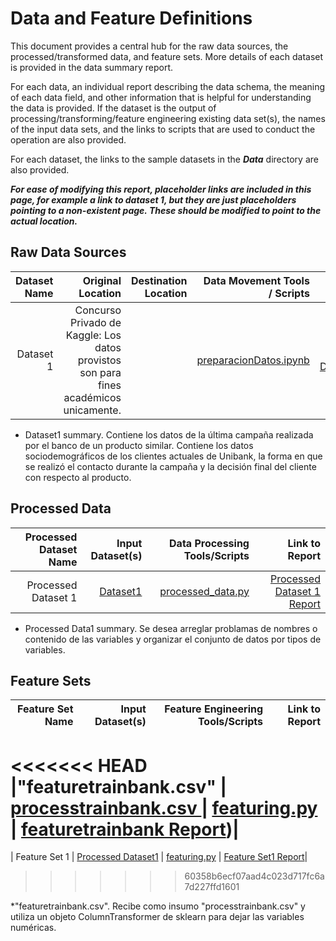 # Data and Feature Definitions

This document provides a central hub for the raw data sources, the processed/transformed data, and feature sets. More details of each dataset is provided in the data summary report. 

For each data, an individual report describing the data schema, the meaning of each data field, and other information that is helpful for understanding the data is provided. 
If the dataset is the output of processing/transforming/feature engineering existing data set(s), the names of the input data sets, and the links to scripts 
that are used to conduct the operation are also provided. 

For each dataset, the links to the sample datasets in the _**Data**_ directory are also provided. 

_**For ease of modifying this report, placeholder links are included in this page, for example a link to dataset 1, but they are just placeholders pointing to a non-existent page. These should be modified to point to the actual location.**_

## Raw Data Sources

| Dataset Name | Original Location   | Destination Location  | Data Movement Tools / Scripts | Link to Report |
| ---:| ---: | ---: | ---: | -----: |
| Dataset 1 | Concurso Privado de Kaggle: Los datos provistos son para fines académicos unicamente. |  | [preparacionDatos.ipynb](tdsp_template/scripts/data_adquisition/) | [Reporte 1 DatosClieente]()|


* Dataset1 summary. Contiene los datos de la última campaña realizada por el banco de un producto similar. Contiene los datos sociodemográficos de los clientes 
actuales de Unibank, la forma en que se realizó el contacto durante la campaña y la decisión final del cliente con respecto al producto.


## Processed Data
| Processed Dataset Name | Input Dataset(s)   | Data Processing Tools/Scripts | Link to Report |
| ---:| ---: | ---: | ---: | 
| Processed Dataset 1 | [Dataset1](https://github.com/DCalvacheB/mlds6-project/blob/master/scripts/preprocessing/Train%20bank.csv) | [processed_data.py](https://github.com/DCalvacheB/mlds6-project/blob/master/scripts/preprocessing/processed_data.py) | [Processed Dataset 1 Report](https://github.com/DCalvacheB/mlds6-project/blob/master/docs/data/data_processed_report.md)|

* Processed Data1 summary. Se desea arreglar problamas de nombres o contenido de las variables y organizar el conjunto de datos por tipos de variables.
    
    
## Feature Sets

| Feature Set Name | Input Dataset(s)   | Feature Engineering Tools/Scripts | Link to Report |
| ---:| ---: | ---: | ---: | 
<<<<<<< HEAD
|"featuretrainbank.csv" | [ processtrainbank.csv ](https://github.com/DCalvacheB/mlds6-project/blob/master/scripts/preprocessing/processtrainbank.csv) | [featuring.py](https://github.com/DCalvacheB/mlds6-project/blob/master/scripts/preprocessing/featuring.py) | [featuretrainbank Report](https://github.com/DCalvacheB/mlds6-project/blob/master/docs/data/data_summary.md))|
=======
| Feature Set 1 | [Processed Dataset1](https://github.com/DCalvacheB/mlds6-project/blob/master/scripts/preprocessing/processtrainbank.csv) | [featuring.py](https://github.com/DCalvacheB/mlds6-project/blob/master/scripts/preprocessing/featuring.py) | [Feature Set1 Report](https://github.com/DCalvacheB/mlds6-project/blob/master/docs/data/data_feature_report.md)|
>>>>>>> 60358b6ecf07aad4c023d717fc6a7d227ffd1601

*"featuretrainbank.csv". Recibe como insumo "processtrainbank.csv" y utiliza un objeto ColumnTransformer de sklearn para dejar las variables numéricas. 

